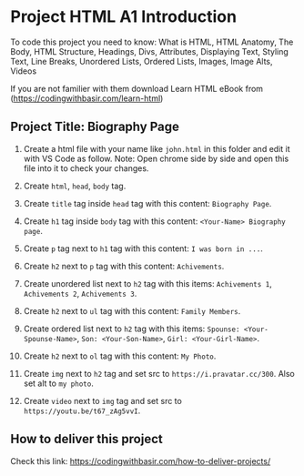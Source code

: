 # Project HTML A1 Introduction

To code this project you need to know: What is HTML, HTML Anatomy, The Body, HTML Structure, Headings, Divs, Attributes, Displaying Text, Styling Text, Line Breaks, Unordered Lists, Ordered Lists, Images, Image Alts, Videos

If you are not familier with them download Learn HTML eBook from (https://codingwithbasir.com/learn-html)

## Project Title: Biography Page

1. Create a html file with your name like `john.html` in this folder and edit it with VS Code as follow.
   Note: Open chrome side by side and open this file into it to check your changes.

2. Create `html`, `head`, `body` tag.

3. Create `title` tag inside `head` tag with this content: `Biography Page`.

4. Create `h1` tag inside `body` tag with this content: `<Your-Name> Biography page`.

5. Create `p` tag next to `h1` tag with this content: `I was born in ...`.

6. Create `h2` next to `p` tag with this content: `Achivements`.

7) Create unordered list next to `h2` tag with this items: `Achivements 1`, `Achivements 2`, `Achivements 3`.

8) Create `h2` next to `ul` tag with this content: `Family Members`.

9) Create ordered list next to `h2` tag with this items: `Spounse: <Your-Spounse-Name>`, `Son: <Your-Son-Name>`, `Girl: <Your-Girl-Name>`.

10) Create `h2` next to `ol` tag with this content: `My Photo`.

11) Create `img` next to `h2` tag and set src to `https://i.pravatar.cc/300`. Also set alt to `my photo`.

12) Create `video` next to `img` tag and set src to `https://youtu.be/t67_zAg5vvI`.

## How to deliver this project

Check this link: https://codingwithbasir.com/how-to-deliver-projects/
